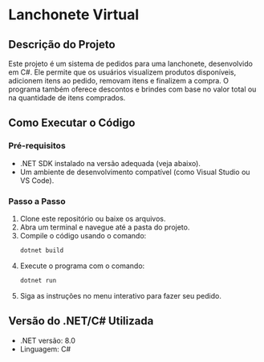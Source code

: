 # Lanchonete Virtual

## Descrição do Projeto
Este projeto é um sistema de pedidos para uma lanchonete, desenvolvido em C#. Ele permite que os usuários visualizem produtos disponíveis, adicionem itens ao pedido, removam itens e finalizem a compra. O programa também oferece descontos e brindes com base no valor total ou na quantidade de itens comprados.

## Como Executar o Código

### Pré-requisitos
- .NET SDK instalado na versão adequada (veja abaixo).
- Um ambiente de desenvolvimento compatível (como Visual Studio ou VS Code).

### Passo a Passo
1. Clone este repositório ou baixe os arquivos.
2. Abra um terminal e navegue até a pasta do projeto.
3. Compile o código usando o comando:
   ```sh
   dotnet build
   ```
4. Execute o programa com o comando:
   ```sh
   dotnet run
   ```
5. Siga as instruções no menu interativo para fazer seu pedido.

## Versão do .NET/C# Utilizada
- .NET versão: 8.0
- Linguagem: C#


